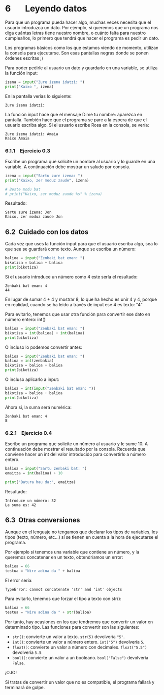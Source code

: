 6       Leyendo datos
=====================

Para que un programa pueda hacer algo, muchas veces necesita que el usuario introduzca un dato. Por ejemplo, si queremos que un programa nos diga cuántas letras tiene nuestro nombre, o cuánto falta para nuestro cumpleaños, lo primero que tendrá que hacer el programa es pedir un dato.

Los programas básicos como los que estamos viendo de momento, utilizan la consola para ejecutarse. Son esas pantallas negras donde se ponen órdenes escritas ;)

Para poder pedirle al usuario un dato y guardarlo en una variable, se utiliza la función input:

```Python
izena = input("Zure izena idatzi: ")
print("Kaixo ", izena)
```

En la pantalla verías lo siguiente:

```console
Zure izena idatzi:
```

La función input hace que el mensaje Dime tu nombre: aparezca en pantalla. También hace que el programa se pare a la espera de que el usuario escriba algo. Si el usuario escribe Rosa en la consola, se vería:

```console
Zure izena idatzi: Amaia
Kaixo Amaia
```

### 6.1.1    Ejercicio 0.3

Escribe un programa que solicite un nombre al usuario y lo guarde en una variable. A continuación debe mostrar un saludo por consola.

```Python
izena = input("Sartu zure izena: ")
print("Kaixo, zer moduz zaude", izena)

# Beste modu bat
# print("Kaixo, zer moduz zaude %s" % izena)
```

Resultado:

```console
Sartu zure izena: Jon
Kaixo, zer moduz zaude Jon
```

6.2  Cuidado con los datos
--------------------------

Cada vez que uses la función input para que el usuario escriba algo, sea lo que sea se guardará como texto. Aunque se escriba un número:

```Python
balioa = input("Zenbaki bat eman: ")
bikotiza = balioa + balioa
print(bikotiza)
```

Si el usuario introduce un número como 4 este sería el resultado:

```console
Zenbaki bat eman: 4
44
```

En lugar de sumar 4 + 4 y mostrar 8, lo que ha hecho es unir 4 y 4, porque en realidad, cuando se ha leído a través de input ese 4 es texto: "4"

Para evitarlo, tenemos que usar otra función para convertir ese dato en número entero: int()

```Python
balioa = input("Zenbaki bat eman: ")
bikotiza = int(balioa) + int(balioa)
print(bikotiza)
```

O incluso lo podemos convertir antes:

```Python
balioa = input("Zenbaki bat eman: ")
balioa = int(zenbakia)
bikotiza = balioa + balioa
print(bikotiza)
```

O incluso aplicarlo a input:

```Python
balioa = int(input("Zenbaki bat eman: "))
bikotiza = balioa + balioa
print(bikotiza)
```

Ahora sí, la suma será numérica:

```console
Zenbaki bat eman: 4
8
```

### 6.2.1    Ejercicio 0.4

Escribe un programa que solicite un número al usuario y le sume 10. A continuación debe mostrar el resultado por la consola. Recuerda que conviene hacer un int del valor introducido para convertirlo a número entero.

```Python
balioa = input("Sartu zenbaki bat: ")
emaitza = int(balioa) + 10

print("Batura hau da:", emaitza)
```

Resultado:

```console
Introduce un número: 32
La suma es: 42
```

6.3  Otras conversiones
-----------------------

Aunque en el lenguaje no tengamos que declarar los tipos de variables, los tipos (texto, número, etc...) sí se tienen en cuenta a la hora de ejecutarse el programa.

Por ejemplo si tenemos una variable que contiene un número, y la queremos concatenar en un texto, obtendríamos un error:

```Python
balioa = 66
testua = "Nire adina da " + balioa
```

El error sería:

```console
TypeError: cannot concatenate 'str' and 'int' objects
```

Para evitarlo, tenemos que forzar el tipo a texto con str():

```Python
balioa = 66
testua = "Nire adina da " + str(balioa)
```

Por tanto, hay ocasiones en los que tendremos que convertir un valor en determinado tipo. Las funciones para convertir son las siguientes:

*   `str()`: convierte un valor a texto. `str(5)` devolvería `"5"`.
*   `int()`: convierte un valor a número entero. `int("5")` devolvería `5`.
*   `float()`: convierte un valor a número con decimales. `float("5.5")` devolvería `5.5`
*   `bool()`: convierte un valor a un booleano. `bool("False")` devolvería `False`.

¡OJO!

Si tratas de convertir un valor que no es compatible, el programa fallará y terminará de golpe.